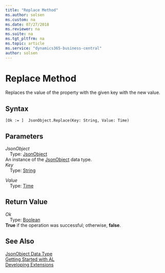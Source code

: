 ```yaml
---
title: "Replace Method"
ms.author: solsen
ms.custom: na
ms.date: 07/27/2018
ms.reviewer: na
ms.suite: na
ms.tgt_pltfrm: na
ms.topic: article
ms.service: "dynamics365-business-central"
author: solsen
---
```

[//]: # (START>DO_NOT_EDIT)
[//]: # (IMPORTANT:Do not edit any of the content between here and the END>DO_NOT_EDIT.)
[//]: # (Any modifications should be made in the .resx files in the ModernDev repo.)
# Replace Method
Replaces the value of the property with the given key with the new value.

## Syntax
```
[Ok := ]  JsonObject.Replace(Key: String, Value: Time)
```
## Parameters
*JsonObject*  
&emsp;Type: [JsonObject](jsonobject-data-type.md)  
An instance of the [JsonObject](jsonobject-data-type.md) data type.  
*Key*  
&emsp;Type: [String](string-data-type.md)  
  
*Value*  
&emsp;Type: [Time](time-data-type.md)  
  


## Return Value
*Ok*  
&emsp;Type: [Boolean](boolean-data-type.md)  
**True** if the operation was successful; otherwise, **false**.  
  


[//]: # (IMPORTANT: END>DO_NOT_EDIT)
## See Also
[JsonObject Data Type](jsonobject-data-type.md)  
[Getting Started with AL](../devenv-get-started.md)  
[Developing Extensions](../devenv-dev-overview.md)
